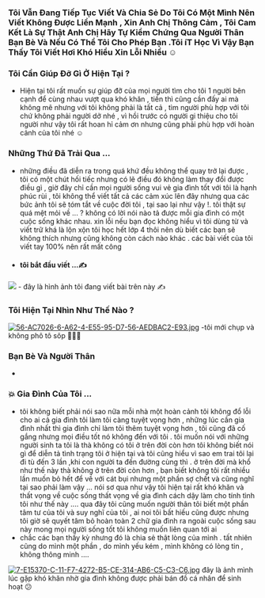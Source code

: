 ### Tôi Vẫn Đang Tiếp Tục Viết Và Chia Sẻ Do Tôi Có Một Mình Nên Viết Không Được Liền Mạnh , Xin Anh Chị Thông Cảm , Tôi Cam Kết Là Sự Thật Anh Chị Hãy Tự Kiểm Chứng Qua Người Thân Bạn Bè Và Nếu Có Thể Tôi Cho Phép Bạn .Tôi íT Học Vì Vậy Bạn Thấy Tôi Viết Hơi Khó Hiểu Xin Lỗi Nhiều ☺️ 

### Tôi Cần Giúp Đỡ Gì Ở Hiện Tại ? 
 
 - Hiện tại tôi rất muốn sự giúp đỡ của mọi người tìm cho tôi 1 người bên cạnh để cùng nhau vượt qua khó khăn , tiền thì cũng cần đấy ai mà không mê nhưng với tôi không phải là tất cả , tìm người phù hợp với tôi chứ không phải người dở nhé , vì hồi trước có người gi thiệu cho tôi người như vậy tôi rất hoan hỉ cảm ơn nhưng cũng phải phù hợp với hoàn cảnh của tôi nhé ☺️

### Những Thứ Đã Trải Qua ...

- những điều đã diễn ra trong quá khứ đều không thể quay trở lại được , tôi có một chút hối tiếc nhưng có lẽ điều đó không làm thay đổi được điều gì , giờ đây chỉ cần mọi người sống vui vẻ gia đình tốt với tôi là hạnh phúc rùi , tôi không thể viết tất cả các cảm xúc lên đây nhưng qua các bức ảnh tôi sẽ tóm tắt về cuộc đời tôi , tại sao lại như vậy !. tôi thật sự quá mệt mỏi về ... ? không có lời nói nào tả được mỗi gia đình có một cuộc sống khác nhau. xin lỗi nếu bạn đọc không hiểu vì tôi dùng từ và viết trữ khá là lộn xộn tôi học hết lớp 4 thôi nên dù biết các bạn sẽ không thích  nhưng cũng không còn cách nào khác . các bài viết của tôi viết tay 100% nên rất mất công
- 
  #### tôi bắt đầu viết ...✍️
<img src="https://i.postimg.cc/vBCCKkvn/F6-DDA1-E4-8-E95-44-E2-B003-F3390-ED61418.jpg">
 - đây là hình ảnh tôi đang viết bài trên này ✍

 ### Tôi Hiện Tại Nhìn Như Thế Nào ?
  [![56-AC7026-6-A62-4-E55-95-D7-56-AEDBAC2-E93.jpg](https://i.postimg.cc/VNh1X3Fy/56-AC7026-6-A62-4-E55-95-D7-56-AEDBAC2-E93.jpg)](https://postimg.cc/DW1tTpD5)
  -tôi mới chụp và không phô tô sôp 👨🏻‍💻
  
### Bạn Bè Và Người Thân
 - 
### 💥 Gia Đình Của Tôi ...
- tôi không biết phải nói sao nữa mỗi nhà một hoàn cảnh tôi không đổ lỗi cho ai cả  gia đình tôi làm tôi càng tuyệt vọng hơn , những lúc cần gia đình nhất thì gia đình chỉ làm tôi thêm tuyệt vọng hơn , tôi cũng đã cố gắng nhưng mọi điều tốt nó không đến với tôi . tôi muốn nói với những người sinh ta tôi là thà không có tôi ở trên đời còn hơn tôi không biết nói gì để diễn tả tình trạng tôi ở hiện tại và tôi cũng hiểu vì sao em trai tôi lại đi tù đến 3 lần ,khi con người ta đến đường cùng thì . ở trên đời mà khổ như thế này thà không ở trên đời còn hơn , bạn biết không tôi rất nhiều lần muốn bỏ hết để về với cát bụi nhưng một phần sợ chết và cũng nghĩ tại sao phải làm vậy ... nói sơ qua như vậy tôi hiện tại rất khó khăn và thất vọng về cuộc sống thất vọng về gia đình cách dậy làm cho tính tình tôi như thế này .... qua đây tôi cũng muốn người thân tôi biết một phần tâm tư của tôi và suy nghĩ của tôi , ai noi tôi bất hiếu cũng được nhưng tôi giờ sẽ quyết tâm bỏ hoàn toàn 2 chữ gia đình ra ngoài cuộc sống sau này mong mọi người sống tốt tôi không muốn liên quan tới ai 
- chắc các bạn thấy kỳ nhưng đó là chia sẻ thật lòng của mình . tất nhiên cũng do mình một phần , do mình yếu kém , mình không có lòng tin , không thông minh ....

[![7-E15370-C-11-F7-4272-B5-CE-314-AB6-C5-C3-C6.jpg](https://i.postimg.cc/mrVkjFcD/7-E15370-C-11-F7-4272-B5-CE-314-AB6-C5-C3-C6.jpg)](https://postimg.cc/wty9TMQ8)
đây là ảnh mình lúc gặp khó khăn nhờ gia đình không được phải bán đồ cá nhân để sinh hoạt 😕

